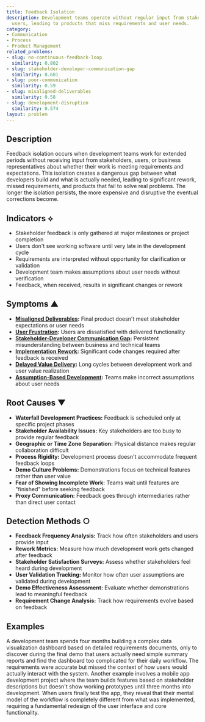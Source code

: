 ```yaml
---
title: Feedback Isolation
description: Development teams operate without regular input from stakeholders and
  users, leading to products that miss requirements and user needs.
category:
- Communication
- Process
- Product Management
related_problems:
- slug: no-continuous-feedback-loop
  similarity: 0.802
- slug: stakeholder-developer-communication-gap
  similarity: 0.681
- slug: poor-communication
  similarity: 0.59
- slug: misaligned-deliverables
  similarity: 0.58
- slug: development-disruption
  similarity: 0.574
layout: problem
---
```


## Description

Feedback isolation occurs when development teams work for extended periods without receiving input from stakeholders, users, or business representatives about whether their work is meeting requirements and expectations. This isolation creates a dangerous gap between what developers build and what is actually needed, leading to significant rework, missed requirements, and products that fail to solve real problems. The longer the isolation persists, the more expensive and disruptive the eventual corrections become.

## Indicators ⟡

- Stakeholder feedback is only gathered at major milestones or project completion
- Users don't see working software until very late in the development cycle
- Requirements are interpreted without opportunity for clarification or validation
- Development team makes assumptions about user needs without verification
- Feedback, when received, results in significant changes or rework

## Symptoms ▲

- **[Misaligned Deliverables](misaligned-deliverables.md):** Final product doesn't meet stakeholder expectations or user needs
- **[User Frustration](user-frustration.md):** Users are dissatisfied with delivered functionality
- **[Stakeholder-Developer Communication Gap](stakeholder-developer-communication-gap.md):** Persistent misunderstanding between business and technical teams
- **[Implementation Rework](implementation-rework.md):** Significant code changes required after feedback is received
- **[Delayed Value Delivery](delayed-value-delivery.md):** Long cycles between development work and user value realization
- **[Assumption-Based Development](assumption-based-development.md):** Teams make incorrect assumptions about user needs

## Root Causes ▼

- **Waterfall Development Practices:** Feedback is scheduled only at specific project phases
- **Stakeholder Availability Issues:** Key stakeholders are too busy to provide regular feedback
- **Geographic or Time Zone Separation:** Physical distance makes regular collaboration difficult
- **Process Rigidity:** Development process doesn't accommodate frequent feedback loops
- **Demo Culture Problems:** Demonstrations focus on technical features rather than user value
- **Fear of Showing Incomplete Work:** Teams wait until features are "finished" before seeking feedback
- **Proxy Communication:** Feedback goes through intermediaries rather than direct user contact

## Detection Methods ○

- **Feedback Frequency Analysis:** Track how often stakeholders and users provide input
- **Rework Metrics:** Measure how much development work gets changed after feedback
- **Stakeholder Satisfaction Surveys:** Assess whether stakeholders feel heard during development
- **User Validation Tracking:** Monitor how often user assumptions are validated during development
- **Demo Effectiveness Assessment:** Evaluate whether demonstrations lead to meaningful feedback
- **Requirement Change Analysis:** Track how requirements evolve based on feedback

## Examples

A development team spends four months building a complex data visualization dashboard based on detailed requirements documents, only to discover during the final demo that users actually need simple summary reports and find the dashboard too complicated for their daily workflow. The requirements were accurate but missed the context of how users would actually interact with the system. Another example involves a mobile app development project where the team builds features based on stakeholder descriptions but doesn't show working prototypes until three months into development. When users finally test the app, they reveal that their mental model of the workflow is completely different from what was implemented, requiring a fundamental redesign of the user interface and core functionality.
